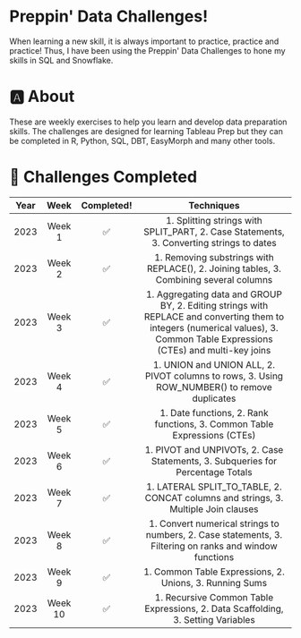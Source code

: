 # Preppin' Data Challenges!
When learning a new skill, it is always important to practice, practice and practice! Thus, I have been using the Preppin' Data Challenges to hone my skills in SQL and Snowflake. 
# 🅰️ About
These are weekly exercises to help you learn and develop data preparation skills. The challenges are designed for learning Tableau Prep but they can be completed in R, Python, SQL, DBT, EasyMorph and many other tools.
# 💪 Challenges Completed

| Year | Week | Completed! | Techniques |
| :-: | :-: | :-: | :-: |
| 2023 | Week 1 | ✅ | 1. Splitting strings with SPLIT_PART, 2. Case Statements, 3. Converting strings to dates |
| 2023 | Week 2 | ✅ | 1. Removing substrings with REPLACE(), 2. Joining tables, 3. Combining several columns|
| 2023 | Week 3 | ✅ | 1. Aggregating data and GROUP BY, 2. Editing strings with REPLACE and converting them to integers (numerical values), 3. Common Table Expressions (CTEs) and multi-key joins |
| 2023 | Week 4 | ✅ | 1. UNION and UNION ALL, 2. PIVOT columns to rows, 3. Using ROW_NUMBER() to remove duplicates|
| 2023 | Week 5 | ✅ | 1. Date functions, 2. Rank functions, 3. Common Table Expressions (CTEs)|
| 2023 | Week 6 | ✅ | 1. PIVOT and UNPIVOTs, 2. Case Statements, 3. Subqueries for Percentage Totals|
| 2023 | Week 7 | ✅ | 1. LATERAL SPLIT_TO_TABLE, 2. CONCAT columns and strings, 3. Multiple Join clauses|
| 2023 | Week 8 | ✅ | 1. Convert numerical strings to numbers, 2. Case statements, 3. Filtering on ranks and window functions|
| 2023 | Week 9 | ✅ | 1. Common Table Expressions, 2. Unions, 3. Running Sums|
| 2023 | Week 10 | ✅ | 1. Recursive Common Table Expressions, 2. Data Scaffolding, 3. Setting Variables|
